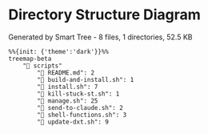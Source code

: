 # Directory Structure Diagram

Generated by Smart Tree - 8 files, 1 directories, 52.5 KB

```mermaid
%%{init: {'theme':'dark'}}%%
treemap-beta
    "📁 scripts"
        "📝 README.md": 2
        "📄 build-and-install.sh": 1
        "📄 install.sh": 7
        "📄 kill-stuck-st.sh": 1
        "📄 manage.sh": 25
        "📄 send-to-claude.sh": 2
        "📄 shell-functions.sh": 3
        "📄 update-dxt.sh": 9
```

<!-- Copy the mermaid code block above into your markdown file -->
<!-- GitHub, GitLab, and many other platforms will render it automatically! -->
